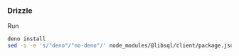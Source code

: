 ### Drizzle
Run
```bash
deno install
sed -i -e 's/"deno"/"no-deno"/' node_modules/@libsql/client/package.json
```